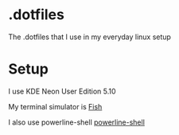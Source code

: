 # .dotfiles
The .dotfiles that I use in my everyday linux setup

# Setup
I use KDE Neon User Edition 5.10

My terminal simulator is [Fish](https://fishshell.com/)

I also use powerline-shell [powerline-shell](https://github.com/banga/powerline-shell)
